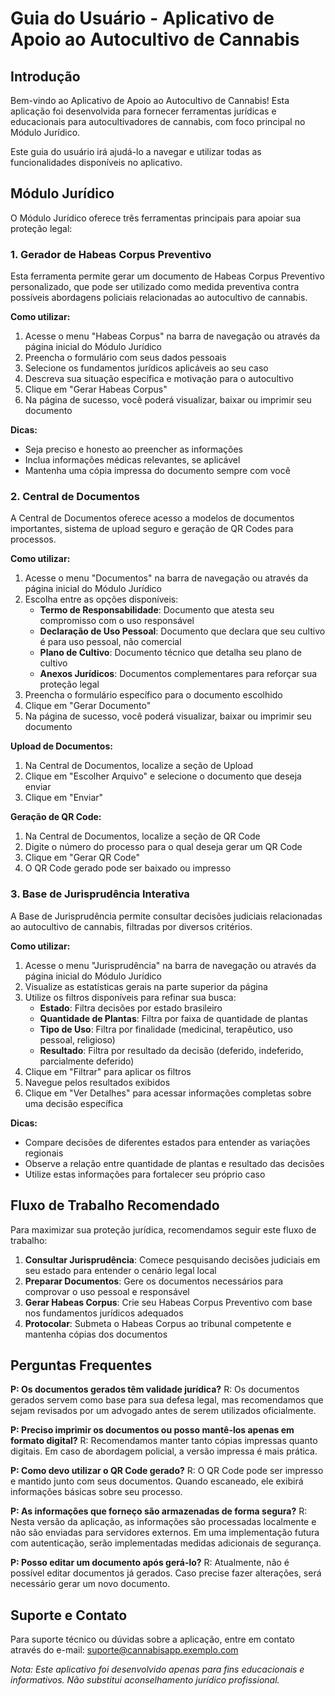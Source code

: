 # Guia do Usuário - Aplicativo de Apoio ao Autocultivo de Cannabis

## Introdução

Bem-vindo ao Aplicativo de Apoio ao Autocultivo de Cannabis! Esta aplicação foi desenvolvida para fornecer ferramentas jurídicas e educacionais para autocultivadores de cannabis, com foco principal no Módulo Jurídico.

Este guia do usuário irá ajudá-lo a navegar e utilizar todas as funcionalidades disponíveis no aplicativo.

## Módulo Jurídico

O Módulo Jurídico oferece três ferramentas principais para apoiar sua proteção legal:

### 1. Gerador de Habeas Corpus Preventivo

Esta ferramenta permite gerar um documento de Habeas Corpus Preventivo personalizado, que pode ser utilizado como medida preventiva contra possíveis abordagens policiais relacionadas ao autocultivo de cannabis.

**Como utilizar:**

1. Acesse o menu "Habeas Corpus" na barra de navegação ou através da página inicial do Módulo Jurídico
2. Preencha o formulário com seus dados pessoais
3. Selecione os fundamentos jurídicos aplicáveis ao seu caso
4. Descreva sua situação específica e motivação para o autocultivo
5. Clique em "Gerar Habeas Corpus"
6. Na página de sucesso, você poderá visualizar, baixar ou imprimir seu documento

**Dicas:**
- Seja preciso e honesto ao preencher as informações
- Inclua informações médicas relevantes, se aplicável
- Mantenha uma cópia impressa do documento sempre com você

### 2. Central de Documentos

A Central de Documentos oferece acesso a modelos de documentos importantes, sistema de upload seguro e geração de QR Codes para processos.

**Como utilizar:**

1. Acesse o menu "Documentos" na barra de navegação ou através da página inicial do Módulo Jurídico
2. Escolha entre as opções disponíveis:
   - **Termo de Responsabilidade**: Documento que atesta seu compromisso com o uso responsável
   - **Declaração de Uso Pessoal**: Documento que declara que seu cultivo é para uso pessoal, não comercial
   - **Plano de Cultivo**: Documento técnico que detalha seu plano de cultivo
   - **Anexos Jurídicos**: Documentos complementares para reforçar sua proteção legal
3. Preencha o formulário específico para o documento escolhido
4. Clique em "Gerar Documento"
5. Na página de sucesso, você poderá visualizar, baixar ou imprimir seu documento

**Upload de Documentos:**
1. Na Central de Documentos, localize a seção de Upload
2. Clique em "Escolher Arquivo" e selecione o documento que deseja enviar
3. Clique em "Enviar"

**Geração de QR Code:**
1. Na Central de Documentos, localize a seção de QR Code
2. Digite o número do processo para o qual deseja gerar um QR Code
3. Clique em "Gerar QR Code"
4. O QR Code gerado pode ser baixado ou impresso

### 3. Base de Jurisprudência Interativa

A Base de Jurisprudência permite consultar decisões judiciais relacionadas ao autocultivo de cannabis, filtradas por diversos critérios.

**Como utilizar:**

1. Acesse o menu "Jurisprudência" na barra de navegação ou através da página inicial do Módulo Jurídico
2. Visualize as estatísticas gerais na parte superior da página
3. Utilize os filtros disponíveis para refinar sua busca:
   - **Estado**: Filtra decisões por estado brasileiro
   - **Quantidade de Plantas**: Filtra por faixa de quantidade de plantas
   - **Tipo de Uso**: Filtra por finalidade (medicinal, terapêutico, uso pessoal, religioso)
   - **Resultado**: Filtra por resultado da decisão (deferido, indeferido, parcialmente deferido)
4. Clique em "Filtrar" para aplicar os filtros
5. Navegue pelos resultados exibidos
6. Clique em "Ver Detalhes" para acessar informações completas sobre uma decisão específica

**Dicas:**
- Compare decisões de diferentes estados para entender as variações regionais
- Observe a relação entre quantidade de plantas e resultado das decisões
- Utilize estas informações para fortalecer seu próprio caso

## Fluxo de Trabalho Recomendado

Para maximizar sua proteção jurídica, recomendamos seguir este fluxo de trabalho:

1. **Consultar Jurisprudência**: Comece pesquisando decisões judiciais em seu estado para entender o cenário legal local
2. **Preparar Documentos**: Gere os documentos necessários para comprovar o uso pessoal e responsável
3. **Gerar Habeas Corpus**: Crie seu Habeas Corpus Preventivo com base nos fundamentos jurídicos adequados
4. **Protocolar**: Submeta o Habeas Corpus ao tribunal competente e mantenha cópias dos documentos

## Perguntas Frequentes

**P: Os documentos gerados têm validade jurídica?**
R: Os documentos gerados servem como base para sua defesa legal, mas recomendamos que sejam revisados por um advogado antes de serem utilizados oficialmente.

**P: Preciso imprimir os documentos ou posso mantê-los apenas em formato digital?**
R: Recomendamos manter tanto cópias impressas quanto digitais. Em caso de abordagem policial, a versão impressa é mais prática.

**P: Como devo utilizar o QR Code gerado?**
R: O QR Code pode ser impresso e mantido junto com seus documentos. Quando escaneado, ele exibirá informações básicas sobre seu processo.

**P: As informações que forneço são armazenadas de forma segura?**
R: Nesta versão da aplicação, as informações são processadas localmente e não são enviadas para servidores externos. Em uma implementação futura com autenticação, serão implementadas medidas adicionais de segurança.

**P: Posso editar um documento após gerá-lo?**
R: Atualmente, não é possível editar documentos já gerados. Caso precise fazer alterações, será necessário gerar um novo documento.

## Suporte e Contato

Para suporte técnico ou dúvidas sobre a aplicação, entre em contato através do e-mail: suporte@cannabisapp.exemplo.com

*Nota: Este aplicativo foi desenvolvido apenas para fins educacionais e informativos. Não substitui aconselhamento jurídico profissional.*
